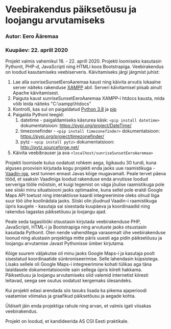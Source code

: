 # Veebirakendus päiksetõusu ja loojangu arvutamiseks
### Autor: Eero Ääremaa
### Kuupäev: 22. aprill 2020

Projekt valmis vahemikul 16. - 22. aprill 2020.
Projekti loomiseks kasutasin Pythonit, PHP-d, JavaScripti ning HTMLi koos Bootstrapiga.
Veebirakendus on loodud kasutamiseks veebiserveris. Käivitamiseks järgi järgmist juhist:
1. Lae alla sunriseSunsetEeroAaremaa kaust ning käivita arvutis lokaalne server näiteks rakenduse [XAMPP](https://www.apachefriends.org/index.html) abil. Serveri käivitamisel piisab ainult Apache käivitamisest.
2. Paiguta kaust sunriseSunsetEeroAaremaa XAMPP-i htdocs kausta, mida võib leida näiteks "C:\xampp\htdocs"
3. Kontrolli, kas sul on paigaldatud [Python 3.8](https://www.python.org/downloads/) ja [pip](https://pip.pypa.io/en/stable/installing/)
4. Paigalda Pythoni teegid:
    1.  datetime - paigaldamiseks käsrurea käsk: `<pip install datetime>` dokumentatsioon: https://pypi.org/project/DateTime/
    2. timezonefinder - `<pip install timezonefinder>` dokumentatsioon: https://pypi.org/project/timezonefinder/
    3. pytz - `<pip install pytz>` dokumentatsioon: http://pytz.sourceforge.net/
5. Käivita veebibrauser ja ava `<localhost/sunriseSunsetEeroAaremaa>`


Projekti loomisele kulus oodatust rohkem aega, ligikaudu 30 tundi, kuna alguses proovisin kirjutada kogu projekti enda jaoks uue raamistikuga - [Vaadin-iga](https://vaadin.com/), sest tunnen ennast Javas kõige mugavamalt. Peale tervet päeva tööd, et saaksin Vaadiniga loodud rakenduse enda arvutisse loodud serveriga tööle mõistsin, et kuigi tegemist on väga jõulise raamistikuga pole see siiski minu situatsiooni jaoks optimaalne, kuna sellel pole eraldi Google Maps API toetust ning interaktiivse kaardi integreerimine oleks olnud liiga suur töö ühe koolinädala jaoks. Siiski olin jõudnud Vaadin-i raamistikuga üpris kaugele - kasutaja sai sisestada kuupäeva ja koordinaadid ning rakendus tagastas päiksetõusu ja loojangu ajad.

Peale seda tagasilööki otsustasin kirjutada veebirakenduse PHP, JavaScripti, HTML-i ja Bootstrapiga ning arvutuste jaoks otsustasin kasutada Pythonit. Olen nende vahenditega varasemalt ühe veebirakenduse loonud ning alustasin projektiga mitte päris uuesti aga pidin päiksetõusu ja loojangu arvutamise Javast Pythonisse ümber kirjutama.

Kõige suurem väljakutse oli minu jaoks Google Maps-i ja kasutaja poolt sisestatud koordinaatide sünkroniseerimise. Selle lahendasin küpsistega. Lisaks sellele oli Google Maps-i integreerimine kohati tülikas aga täna laialdasele dokumentatsioonile sain sellega üpris kiirelt hakkama. Päiksetõusu ja loojangu arvutamiseks olid valemid internetist kiiresti leitavad, seega see osutus oodatust kergemaks ülesandeks.

Kui projekti edasi arendada siis tasuks lisada ka pikema ajaperioodi vaatamise võimalus ja graafikud päiksetõusu ja aegade kohta.

Üldiselt jäin enda projektiga rahule ning arvan, et valmis igati viisakas veebirakendus.

Projekt on loodud, et kandideerida AS CGI Eesti praktikale. 